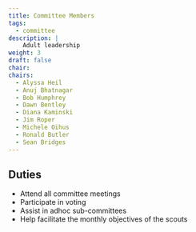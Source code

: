 ```yaml
---
title: Committee Members
tags:
  - committee
description: |
    Adult leadership
weight: 3
draft: false
chair:
chairs:
  - Alyssa Heil
  - Anuj Bhatnagar
  - Bob Humphrey
  - Dawn Bentley
  - Diana Kaminski
  - Jim Roper
  - Michele Oihus
  - Ronald Butler
  - Sean Bridges
---
```


## Duties

- Attend all committee meetings
- Participate in voting
- Assist in adhoc sub-committees
- Help facilitate the monthly objectives of the scouts
